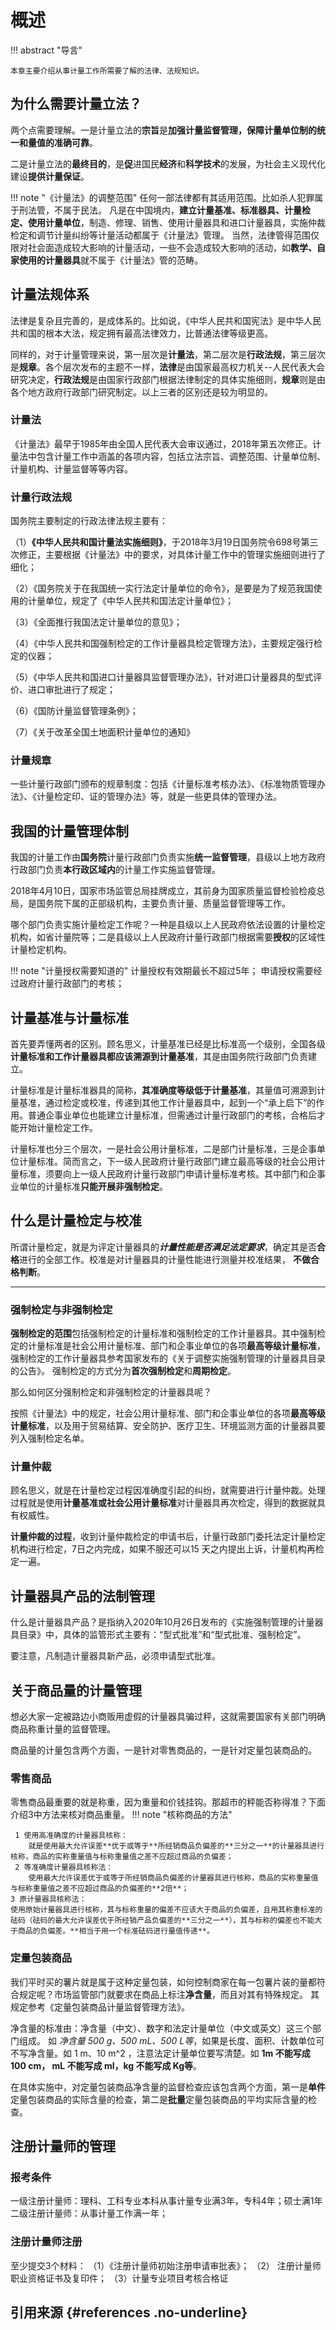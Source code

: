 # 概述

!!! abstract "导言"

    本章主要介绍从事计量工作所需要了解的法律、法规知识。

## 为什么需要计量立法？
两个点需要理解。一是计量立法的**宗旨**是**加强计量监督管理，保障计量单位制的统一和量值的准确可靠**。

二是计量立法的**最终目的**，是**促**进国民**经济**和**科学技术**的发展，为社会主义现代化建设**提供计量保证**。

!!! note "《计量法》的调整范围"
    任何一部法律都有其适用范围。比如杀人犯罪属于刑法管，不属于民法。
    凡是在中国境内，**建立计量基准、标准器具、计量检定、使用计量单位**，制造、修理、销售、使用计量器具和进口计量器具，实施仲裁检定和调节计量纠纷等计量活动都属于《计量法》管理。
    当然，法律管得范围仅限对社会面造成较大影响的计量活动，一些不会造成较大影响的活动，如**教学、自家使用的计量器具**就不属于《计量法》管的范畴。

## 计量法规体系

法律是复杂且完善的，是成体系的。比如说，《中华人民共和国宪法》是中华人民共和国的根本大法，规定拥有最高法律效力，比普通法律等级更高。

同样的，对于计量管理来说，第一层次是**计量法**，第二层次是**行政法规**，第三层次是**规章**。各个层次发布的主题不一样，**法律**是由国家最高权力机关--人民代表大会研究决定，**行政法规**是由国家行政部门根据法律制定的具体实施细则，**规章**则是由各个地方政府行政部门研究制定。以上三者的区别还是较为明显的。

### 计量法

《计量法》最早于1985年由全国人民代表大会审议通过，2018年第五次修正。计量法中包含计量工作中涵盖的各项内容，包括立法宗旨、调整范围、计量单位制、计量机构、计量监督等等内容。

### 计量行政法规

国务院主要制定的行政法律法规主要有：

（1）**《中华人民共和国计量法实施细则》**，于2018年3月19日国务院令698号第三次修正，主要根据《计量法》中的要求，对具体计量工作中的管理实施细则进行了细化；

（2）《国务院关于在我国统一实行法定计量单位的命令》，是要是为了规范我国使用的计量单位，规定了《中华人民共和国法定计量单位》；

（3）《全面推行我国法定计量单位的意见》；

（4）《中华人民共和国强制检定的工作计量器具检定管理方法》，主要规定强行检定的仪器；

（5）《中华人民共和国进口计量器具监督管理办法》，针对进口计量器具的型式评价、进口审批进行了规定；

（6）《国防计量监督管理条例》；

（7）《关于改革全国土地面积计量单位的通知》

### 计量规章

一些计量行政部门颁布的规章制度：包括《计量标准考核办法》、《标准物质管理办法》、《计量检定印、证的管理办法》等，就是一些更具体的管理办法。

## 我国的计量管理体制

我国的计量工作由**国务院**计量行政部门负责实施**统一监督管理**，县级以上地方政府行政部门负责**本行政区域内**的计量工作实施监督管理。

2018年4月10日，国家市场监管总局挂牌成立，其前身为国家质量监督检验检疫总局，是国务院下属的正部级机构，主要负责计量、质量监督管理等工作。

哪个部门负责实施计量检定工作呢？一种是县级以上人民政府依法设置的计量检定机构，如省计量院等；二是县级以上人民政府计量行政部门根据需要**授权**的区域性计量检定机构。

!!! note "计量授权需要知道的"
    计量授权有效期最长不超过5年；
    申请授权需要经过政府计量行政部门的考核；

## 计量基准与计量标准

首先要弄懂两者的区别。顾名思义，计量基准已经是比标准高一个级别，全国各级**计量标准和工作计量器具都应该溯源到计量基准**，其是由国务院行政部门负责建立。

计量标准是计量标准器具的简称，**其准确度等级低于计量基准**，其量值可溯源到计量基准，通过检定或校准，传递到其他工作计量器具中，起到一个“承上启下”的作用。普通企事业单位也能建立计量标准，但需通过计量行政部门的考核，合格后才能开始计量检定工作。

计量标准也分三个层次，一是社会公用计量标准，二是部门计量标准，三是企事单位计量标准。简而言之，下一级人民政府计量行政部门建立最高等级的社会公用计量标准，须要向上一级人民政府计量行政部门申请计量标准考核。其中部门和企事业单位的计量标准**只能开展非强制检定**。

## 什么是计量检定与校准

所谓计量检定，就是为评定计量器具的***计量性能是否满足法定要求***，确定其是否**合格**进行的全部工作。校准是对计量器具的计量性能进行测量并校准结果， **不做合格判断**。

***
### 强制检定与非强制检定
**强制检定的范围**包括强制检定的计量标准和强制检定的工作计量器具。其中强制检定的计量标准是社会公用计量标准、部门和企事业单位的各项**最高等级计量标准**，强制检定的工作计量器具参考国家发布的《关于调整实施强制管理的计量器具目录的公告》。
强制检定的方式分为**首次强制检定**和**周期检定**。

那么如何区分强制检定和非强制检定的计量器具呢？

按照《计量法》中的规定，社会公用计量标准、部门和企事业单位的各项**最高等级计量标准**，以及用于贸易结算、安全防护、医疗卫生、环境监测方面的计量器具要列入强制检定名单。

### 计量仲裁

顾名思义，就是在计量检定过程因准确度引起的纠纷，就需要进行计量仲裁。处理过程就是使用**计量基准或社会公用计量标准**对计量器具再次检定，得到的数据就具有权威性。

**计量仲裁的过程**，收到计量仲裁检定的申请书后，计量行政部门委托法定计量检定机构进行检定，7日之内完成，如果不服还可以15 天之内提出上诉，计量机构再检定一遍。

## 计量器具产品的法制管理

什么是计量器具产品？是指纳入2020年10月26日发布的《实施强制管理的计量器具目录》中，具体的监管形式主要有：“型式批准”和“型式批准、强制检定”。

要注意，凡制造计量器具新产品，必须申请型式批准。

## 关于商品量的计量管理

想必大家一定被路边小商贩用虚假的计量器具骗过秤，这就需要国家有关部门明确商品称重计量的监督管理。

商品量的计量包含两个方面，一是针对零售商品的，一是针对定量包装商品的。

### 零售商品
零售商品最重要的就是称重，因为重量和价钱挂钩。那超市的秤能否称得准？下面介绍3中方法来核对商品重量。
!!! note "核称商品的方法"

     1 使用高准确度的计量器具核称：  
        就是使用最大允许误差**优于或等于**所经销商品负偏差的**三分之一**的计量器具进行核称，商品的实称重量值与标称重量值之差不应超过商品的负偏差；  
     2 等准确度计量器具核称法：  
        使用最大允许误差优于或等于所经销商品负偏差的计量器具进行核称，商品的实称重量值与标称重量值之差不应超过商品的负偏差的**2倍**；  
    3 原计量器具核称法：  
    使用原始计量器具进行核称，其与标称重量的偏差不应该大于商品的负偏差，且用其称重标准的砝码（砝码的最大允许误差优于所经销产品负偏差的**三分之一**），其与标称的偏差也不能大于商品的负偏差。**相当于用一个标准砝码进行量值传递**。

### 定量包装商品
我们平时买的薯片就是属于这种定量包装，如何控制商家在每一包薯片装的量都符合规定呢？市场监管部门就要求在商品上标注**净含量**，而且对其有特殊规定。 其规定参考《定量包装商品计量监督管理方法》。 

净含量的标准由：净含量（中文）、数字和法定计量单位（中文或英文）这三个部门组成。
如 *净含量 500 g、500 mL、500 L等*，如果是长度、面积、计数单位可不写净含量。如 1 m、10 m^2 ，注意法定计量单位要写清楚。如 **1m 不能写成 100 cm， mL 不能写成 ml，kg 不能写成 Kg等**。

在具体实施中，对定量包装商品净含量的监督检查应该包含两个方面，第一是**单件**定量包装商品的实际含量的检查，第二是**批量**定量包装商品的平均实际含量的检查。

## 注册计量师的管理

### 报考条件
一级注册计量师：理科、工科专业本科从事计量专业满3年，专科4年；硕士满1年
二级注册计量师：从事计量工作满一年；

### 注册计量师注册
至少提交3个材料：
（1）《注册计量师初始注册申请审批表》；
（2） 注册计量师职业资格证书及复印件；
（3）计量专业项目考核合格证

## 引用来源 {#references .no-underline}

[^1]: 《一级注册计量师基础知识及专业实务》 

